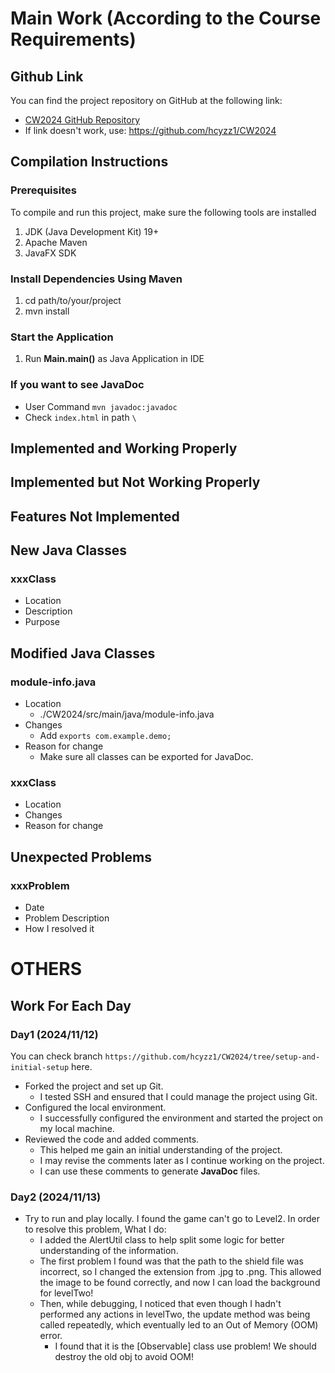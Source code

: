 # Main Work (According to the Course Requirements)
## Github Link
You can find the project repository on GitHub at the following link:
- [CW2024 GitHub Repository](https://github.com/hcyzz1/CW2024)
- If link doesn't work, use: https://github.com/hcyzz1/CW2024
## Compilation Instructions
### Prerequisites
To compile and run this project, make sure the following tools are installed
1. JDK (Java Development Kit) 19+
2. Apache Maven
3. JavaFX SDK
### Install Dependencies Using Maven
1. cd path/to/your/project
2. mvn install
### Start the Application 
1. Run **Main.main()** as Java Application in IDE

### If you want to see JavaDoc
- User Command `mvn javadoc:javadoc`
- Check `index.html` in path `\`
## Implemented and Working Properly
## Implemented but Not Working Properly
## Features Not Implemented
## New Java Classes
### xxxClass
- Location
- Description
- Purpose
## Modified Java Classes
### module-info.java
- Location
  - ./CW2024/src/main/java/module-info.java
- Changes
  - Add `exports com.example.demo;`
- Reason for change
  - Make sure all classes can be exported for JavaDoc.
### xxxClass
- Location
- Changes
- Reason for change

## Unexpected Problems

### xxxProblem

- Date
- Problem Description
- How I resolved it

# OTHERS

## Work For Each Day

### Day1 (2024/11/12)

You can check branch `https://github.com/hcyzz1/CW2024/tree/setup-and-initial-setup` here.

- Forked the project and set up Git.
  - I tested SSH and ensured that I could manage the project using Git.
- Configured the local environment.
  - I successfully configured the environment and started the project on my local machine.
- Reviewed the code and added comments.
  - This helped me gain an initial understanding of the project.
  - I may revise the comments later as I continue working on the project.
  - I can use these comments to generate **JavaDoc** files.

### Day2 (2024/11/13)

- Try to run and play locally. I found the game can't go to Level2. In order to resolve this problem, What I do:
  - I added the AlertUtil class to help split some logic for better understanding of the information.
  - The first problem I found was that the path to the shield file was incorrect, so I changed the extension from .jpg
    to .png. This allowed the image to be found correctly, and now I can load the background for levelTwo!
  - Then, while debugging, I noticed that even though I hadn't performed any actions in levelTwo, the update method was
    being called repeatedly, which eventually led to an Out of Memory (OOM) error.
    - I found that it is the [Observable] class use problem! We should destroy the old obj to avoid OOM!
